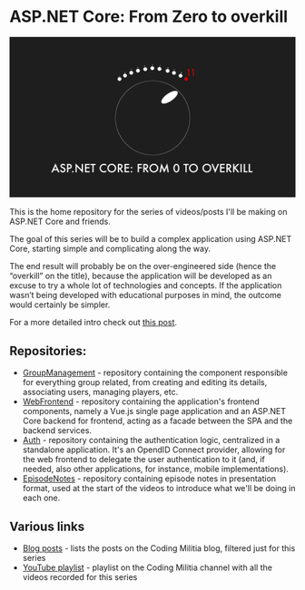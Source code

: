 # ASP.NET Core: From Zero to overkill

![logo](https://github.com/AspNetCoreFromZeroToOverkill/Home/blob/master/assets/aspnet-core-from-zero-to-overkill.jpg)

This is the home repository for the series of videos/posts I'll be making on ASP.NET Core and friends.

The goal of this series will be to build a complex application using ASP.NET Core, starting simple and complicating along the way.

The end result will probably be on the over-engineered side (hence the “overkill” on the title), because the application will be developed as an excuse to try a whole lot of technologies and concepts. If the application wasn’t being developed with educational purposes in mind, the outcome would certainly be simpler.

For a more detailed intro check out [this post](https://blog.codingmilitia.com/2018/10/02/aspnet-000-from-zero-to-overkill-intro).

## Repositories:
- [GroupManagement](https://github.com/AspNetCoreFromZeroToOverkill/GroupManagement) - repository containing the component responsible for everything group related, from creating and editing its details, associating users, managing players, etc.
- [WebFrontend](https://github.com/AspNetCoreFromZeroToOverkill/WebFrontend) - repository containing the application's frontend components, namely a Vue.js single page application and an ASP.NET Core backend for frontend, acting as a facade between the SPA and the backend services.
- [Auth](https://github.com/AspNetCoreFromZeroToOverkill/Auth) - repository containing the authentication logic, centralized in a standalone application. It's an OpendID Connect provider, allowing for the web frontend to delegate the user authentication to it (and, if needed, also other applications, for instance, mobile implementations).
- [EpisodeNotes](https://github.com/AspNetCoreFromZeroToOverkill/EpisodeNotes) - repository containing episode notes in presentation format, used at the start of the videos to introduce what we'll be doing in each one.

## Various links
- [Blog posts](https://blog.codingmilitia.com/category/fromzerotooverkill/) - lists the posts on the Coding Militia blog, filtered just for this series
- [YouTube playlist](https://www.youtube.com/playlist?list=PLN0oN9Azm_MMAjk3nhRnmHdr1l0160Dhs) - playlist on the Coding Militia channel with all the videos recorded for this series
